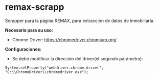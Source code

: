 # remax-scrapp
Scrapper para la página REMAX, para extracción de datos de inmobiliaria.

**Necesario para su uso:**
* Chrome Driver: https://chromedriver.chromium.org/

**Configuraciones:**
* Se debe modificar la dirección del driver(el segundo parámetro):

``
System.setProperty("webdriver.chrome.driver", "C:\\ChromeDriver\\chromedriver.exe");
``

